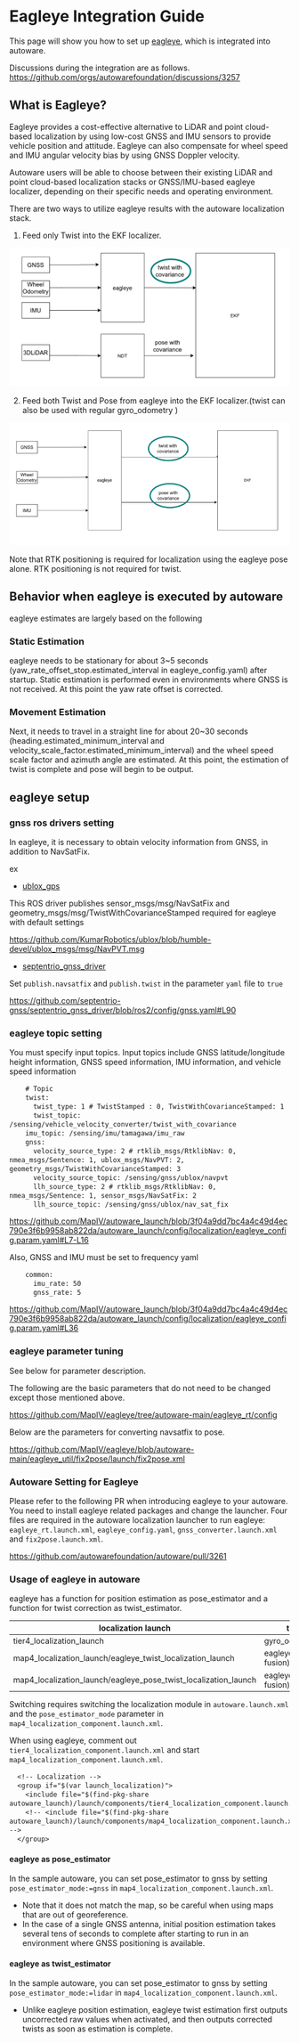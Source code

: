 # Eagleye Integration Guide

This page will show you how to set up [eagleye](https://github.com/MapIV/eagleye), which is integrated into autoware.

Discussions during the integration are as follows.
https://github.com/orgs/autowarefoundation/discussions/3257

## What is Eagleye?

Eagleye provides a cost-effective alternative to LiDAR and point cloud-based localization by using low-cost GNSS and IMU sensors to provide vehicle position and attitude.
Eagleye can also compensate for wheel speed and IMU angular velocity bias by using GNSS Doppler velocity.

Autoware users will be able to choose between their existing LiDAR and point cloud-based localization stacks or GNSS/IMU-based eagleye localizer, depending on their specific needs and operating environment.

There are two ways to utilize eagleye results with the autoware localization stack.

1. Feed only Twist into the EKF localizer.

![eagleye twist integration](images/eagleye-integration-guide/eagleye-twist.png)

2. Feed both Twist and Pose from eagleye into the EKF localizer.(twist can also be used with regular gyro_odometry
)

![eagleye pose integration](images/eagleye-integration-guide/eagleye-pose.png)

Note that RTK positioning is required for localization using the eagleye pose alone. RTK positioning is not required for twist.

## Behavior when eagleye is executed by autoware

 eagleye estimates are largely based on the following

### Static Estimation
eagleye needs to be stationary for about 3~5 seconds (yaw_rate_offset_stop.estimated_interval in eagleye_config.yaml) after startup. Static estimation is performed even in environments where GNSS is not received. At this point the yaw rate offset is corrected.

### Movement Estimation
Next, it needs to travel in a straight line for about 20~30 seconds (heading.estimated_minimum_interval and velocity_scale_factor.estimated_minimum_interval) and the wheel speed scale factor and azimuth angle are estimated. At this point, the estimation of twist is complete and pose will begin to be output.

## eagleye setup

### gnss ros drivers setting

In eagleye, it is necessary to obtain velocity information from GNSS, in addition to NavSatFix.

ex
 - [ublox_gps](https://github.com/KumarRobotics/ublox/tree/humble-devel/ublox_gps)

This ROS driver publishes sensor_msgs/msg/NavSatFix and geometry_msgs/msg/TwistWithCovarianceStamped required for eagleye with default settings

https://github.com/KumarRobotics/ublox/blob/humble-devel/ublox_msgs/msg/NavPVT.msg

 - [septentrio_gnss_driver](https://github.com/septentrio-gnss/septentrio_gnss_driver/tree/ros2)

Set `publish.navsatfix` and `publish.twist` in the parameter `yaml` file to `true`

https://github.com/septentrio-gnss/septentrio_gnss_driver/blob/ros2/config/gnss.yaml#L90

### eagleye topic setting

You must specify input topics.
Input topics include GNSS latitude/longitude height information, GNSS speed information, IMU information, and vehicle speed information

```
    # Topic
    twist:
      twist_type: 1 # TwistStamped : 0, TwistWithCovarianceStamped: 1
      twist_topic: /sensing/vehicle_velocity_converter/twist_with_covariance
    imu_topic: /sensing/imu/tamagawa/imu_raw
    gnss:
      velocity_source_type: 2 # rtklib_msgs/RtklibNav: 0, nmea_msgs/Sentence: 1, ublox_msgs/NavPVT: 2, geometry_msgs/TwistWithCovarianceStamped: 3
      velocity_source_topic: /sensing/gnss/ublox/navpvt
      llh_source_type: 2 # rtklib_msgs/RtklibNav: 0, nmea_msgs/Sentence: 1, sensor_msgs/NavSatFix: 2
      llh_source_topic: /sensing/gnss/ublox/nav_sat_fix
```

https://github.com/MapIV/autoware_launch/blob/3f04a9dd7bc4a4c49d4ec790e3f6b9958ab822da/autoware_launch/config/localization/eagleye_config.param.yaml#L7-L16

Also, GNSS and IMU must be set to frequency yaml

```
    common:
      imu_rate: 50
      gnss_rate: 5
```

https://github.com/MapIV/autoware_launch/blob/3f04a9dd7bc4a4c49d4ec790e3f6b9958ab822da/autoware_launch/config/localization/eagleye_config.param.yaml#L36

### eagleye parameter tuning

See below for parameter description.

The following are the basic parameters that do not need to be changed except those mentioned above.

https://github.com/MapIV/eagleye/tree/autoware-main/eagleye_rt/config

Below are the parameters for converting navsatfix to pose.

https://github.com/MapIV/eagleye/blob/autoware-main/eagleye_util/fix2pose/launch/fix2pose.xml

### Autoware Setting for Eagleye

Please refer to the following PR when introducing eagleye to your autoware.
You need to install eagleye related packages and change the launcher.
Four files are required in the autoware localization launcher to run eagleye: `eagleye_rt.launch.xml`, `eagleye_config.yaml`, `gnss_converter.launch.xml` and `fix2pose.launch.xml`.

https://github.com/autowarefoundation/autoware/pull/3261

### Usage of eagleye in autoware

eagleye has a function for position estimation as pose_estimator and a function for twist correction as twist_estimator.

localization launch  | twist estimator | pose estimator
-- | -- | --
tier4_localization_launch| gyro_odometry | ndt
map4_localization_launch/eagleye_twist_localization_launch| eagleye_rt(gyro/odom/gnss fusion) | ndt
map4_localization_launch/eagleye_pose_twist_localization_launch| eagleye_rt(gyro/odom/gnss fusion) | eagleye_rt(gyro/odom/gnss fusion)

Switching requires switching the localization module in `autoware.launch.xml` and the `pose_estimator_mode` parameter in `map4_localization_component.launch.xml`.

When using eagleye, comment out `tier4_localization_component.launch.xml` and start `map4_localization_component.launch.xml`.

```
  <!-- Localization -->
  <group if="$(var launch_localization)">
    <include file="$(find-pkg-share autoware_launch)/launch/components/tier4_localization_component.launch.xml"/>
    <!-- <include file="$(find-pkg-share autoware_launch)/launch/components/map4_localization_component.launch.xml"/> -->
  </group>
```

#### eagleye as pose_estimator

In the sample autoware, you can set pose_estimator to gnss by setting `pose_estimator_mode:=gnss` in `map4_localization_component.launch.xml`.

- Note that it does not match the map, so be careful when using maps that are out of georeference.
- In the case of a single GNSS antenna, initial position estimation takes several tens of seconds to complete after starting to run in an environment where GNSS positioning is available.

#### eagleye as twist_estimator

In the sample autoware, you can set pose_estimator to gnss by setting `pose_estimator_mode:=lidar` in `map4_localization_component.launch.xml`.

- Unlike eagleye position estimation, eagleye twist estimation first outputs uncorrected raw values when activated, and then outputs corrected twists as soon as estimation is complete.
